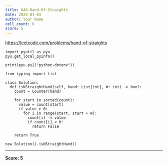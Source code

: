 ```yaml
---
title: 846-Hand-Of-Straights
date: 2025-01-03
author: Your Name
cell_count: 6
score: 5
---
```


https://leetcode.com/problems/hand-of-straights


```
import pyutil as pyu
pyu.get_local_pyinfo()
```


```
print(pyu.ps2("python-dotenv"))
```


```
from typing import List
```


```
class Solution:
  def isNStraightHand(self, hand: List[int], W: int) -> bool:
    count = Counter(hand)

    for start in sorted(count):
      value = count[start]
      if value > 0:
        for i in range(start, start + W):
          count[i] -= value
          if count[i] < 0:
            return False

    return True
```


```
new Solution().isNStraightHand()
```


---
**Score: 5**